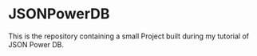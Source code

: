 # JSONPowerDB
This is the repository containing a small Project built during my tutorial of JSON Power DB.
